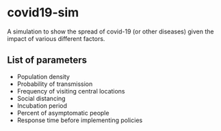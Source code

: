 # covid19-sim
A simulation to show the spread of covid-19 (or other diseases) given the impact of various different factors.

## List of parameters
* Population density
* Probability of transmission
* Frequency of visiting central locations
* Social distancing
* Incubation period
* Percent of asymptomatic people
* Response time before implementing policies